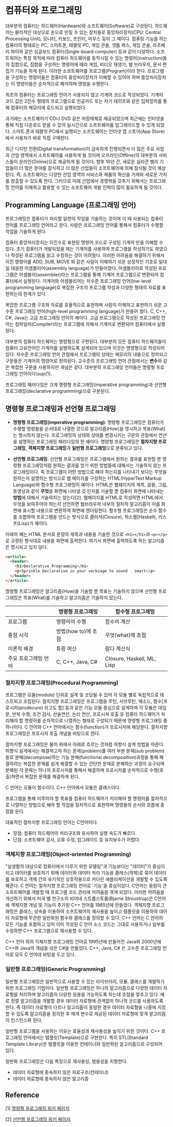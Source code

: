 # 컴퓨터와 프로그래밍 

대부분의 컴퓨터는 하드웨어(Hardware)와 소프트웨어(Software)로 구성된다. 하드웨어는 
물리적인 대상으로 손으로 만질 수 있는 장치들로 중앙처리장치(CPU: Central Processing Unit), 모니터, 키보드, 프린터, 마우스 등이 그 예이다. 컴퓨팅 기능을 하는 컴퓨터의 형태로는 PC, 스마트폰, 태블릿 PC, 게임 콘솔, 셋톱 박스, 게임 콘솔, 라즈베리 파이와 같은 싱글보드 컴퓨터(Single-board computer) 등과 같이 다양하다. 소프트워어는 특정 목적에 따라 컴퓨터 하드웨어를 동작시킬 수 있는 명령어(instruction)들의 집합으로, 집합을 구성하는 명령어에 때라 게임, 비디오 재생기, 웹 브라우저, 문서 편집기 기능을 하게 된다. 이러한 소프트웨어를 프로그램(Program)이라 한다. 프로그램을 구성하는 명령어들은 컴퓨터의 중앙처리장치가 이해할 수 있어야 하며 중앙처리장치는 이 명령어들은 순차적으로 해석하며 명령을 수행한다.     

최초의 컴퓨터는 프로그래밍 언어가 사용되지 않고 기계어 코드로 작성되었다. 기계어 코드 값은 2진수 형태의 프로그램으로 천공카드 또는 자기 테이프와 같은 입력장치를 통해 컴퓨터의 메모리에 로드되고 실행되었다.

과거에는 소프트웨어가 CD나 DVD 같은 저장매체로 제공되었으며 최근에는 인터넷을 통해 직접 다운로드 받을 수 있어 실시간으로 소프트웨어를 업그레이드할 수 있게 되었다. 스마트 폰과 태블릿 PC에서 실행되는 소프트웨어는 인터넷 앱 스토어(App Store)에서 사용자가 바로 직접 구매한다. 

최근 디지턴 전환(Digital transformation)이 급속하게 진행되면서 더 많은 주요 사업과 산업 영역에서 소프트웨어를 사용하게 될 것이며 오프라인(Offline)의 대부분의 서비스들이 온라인(Online)으로 제공하게 될 것이다. 향후 10년 간, 새로운 실리콘 벨리 기업들이 더 많은 분야를 잠식하고 더 많은 산업들이 소프트웨어에 의해 잠식될 것이 예상된다. 즉, 소프트웨어는 다양한 산업 영역의 서비스와 제품의 혁신을 가져와 새로운 가치를 창출할 수 있도록 한다. 그러므로 미래 산업에서 경쟁력을 갖추기 위해서는 프로그래밍 언어를 이해하고 활용할 수 있는 소프트웨어 개발 인력이 많이 필요하게 될 것이다.


## Programming Language (프로그래밍 언어)

프로그래밍은 컴퓨터가 처리할 일련의 작업을 기술하는 것이며 이 때 사용되는 컴퓨터 언어를 프로그래밍 언어라고 한다. 사람은 프로그래밍 언어를 통해서 컴퓨터가 수행할 작업을 기술하게 된다.  

컴퓨터 중앙처리장치는 이진수로 표현된 명령어 코드로 구성된 기계어 만을 이해할 수 있다. 초기 컴퓨터가 개발되었을 때는 기계어를 사용하여 프로그램을 작성하기도 하였으나 작성된 프로그램을 읽고 수정하는 것이 어려웠다. 이러한 어려움을 해결하기 위해서 이진 명령어를 ADD, SUB, MOVE 와 같은 사람이 이해하기 쉬운 상징적인 기호로 일대일 대응한 어셈블리어(assembly language)가 만들어졌다. 어셈블리어로 작성된 프로그램은 어셈블러(assembler)라는 프로그램을 통해 기계어 프로그램으로 변환되어 컴퓨터에서 실행된다. 기계어와 어셈블리어는 저수준 프로그래밍 언어(low-level programming language)로 복잡한 구조의 프로그램 작성과 다양한 형태의 자료를 표현하는데 한계가 있다. 

복잡한 프로그램 구조와 자료를 효율적으로 표현하며 사람이 이해햐고 표현하기 쉬운 고수준 프로그래밍 언어(high-level programming language)가 만들어 졌다. C, C++, C#, Java는 고급 프로그래밍 언어의 예이다. 고급 프로그램으로 작성된 프로그래밍 언어는 컴파일러(Compiler)라는 프로그램에 의해서 기계어로 변환되어 컴퓨터에서 실행된다.  


대부분의 컴퓨터 하드웨어는 명령형으로 구현된다. 대부분의 모든 컴퓨터 하드웨어들이 컴퓨터 고유언어인 기계어를 실행하도록 설계되어 있으며 이것은 명령형으로 작성되어 있다. 저수준 프로그래밍 언어 관점에서 프로그램의 상태는 메모리의 내용으로 정의되고 구문들은 기계어의 명령어로 정의된다. 
고수준의 프로그래밍 언어 관점에서는 **변수**와 같은 복잡한 구문을 사용하지만 개념은 같다. 대부분의 프로그래밍 언어들은 명령형 프로그래밍 언어이다\sup{1}. 

프로그래밍 패러다임은 크게 명령형 프로그래밍(imperative programming)과 선언형 프로그래밍(declarative programming)으로 구분된다.

## 명령형 프로그래밍과 선언형 프로그래밍

* **명령형 프로그래밍(imperative programming)**: 명령형 프로그래밍은 컴퓨터가 수행할 명령들을 순서대로 나열한 것으로 알고리즘(How)을 명시하고 목표(What)는 명시하지 않는다. 프로그래밍의 상태와 상태를 변경시키는 구문의 관점에서 연산을 설명하는 프로그래밍 패러다임의 한 예이다. 
명령형 프로그래밍은 **절차지향 프로그래밍**, **객체지향 프로그래밍**과 **일반형 프로그래밍**으로 분류되고 있다. 

* **선언형 프로그래밍**: 선언형 프로그래밍은 프로그램에서 원하는 결과를 표현할 뿐 명령형 프로그래밍처럼 원하는 결과를 얻기 위한 방법들에 대해서는
기술하지 않는 프로그래밍이다. 즉 프로그램이 어떤 방법으로 해야 하는지를 나타내기 보다는 무엇을 원하는지 설명하는 방식으로 웹 페이지를 구성하는 
HTML(HyperText Markup Language)와 함수형 프로그래밍이 예이다. HTML은 웹페이지의 제목, 글꼴, 그림, 동영상과 같이 **무엇**을 화면에 나타낼 것
인지를 기술할 뿐 컴퓨터 화면에 나타내는 **방법**에 대해서 기술하지는 않는다[2]. 웹페이지를 HTML로 작성하면 HTML에서 무엇을 보여주어야 하는지 
선언하면 웹브라우저 내부의 절차적 알고리즘이 이를 화면에 표시할 내용으로 변환하여 화면에 렌더링한다. 함수형 프로그래밍은 순수 함수를 조합하여 프로그램을
만드는 방식으로 클러저(Closure), 하스켈(Haskell), 리스프(Lisp)가 예이다. 

아래의 예는 HTML 문서로 문장의 제목과 내용을 기술한 것으로 ```<h1></h1>```과 ```<p></p>``` 로 규정된 형식대로 내용을 화면에 출력한다. 여기서 
화면에 출력하도록 하는 알고리즘은 명시되고 있지 않다. 

```html
<article>
  <header>
    <h1>Declarative Programming</h1>
    <p>Sprinkle Declarative in your verbiage to sound   smart</p>
  </header>
</article>
```

명령형 프로그래밍은 알고리즘(How)을 기술할 뿐 목표는 기술하지 않으며 선언형 프로그래밍은 목표(What)를 기술하고 알고리즘은 기술하지 않는다.

|                  | 명령형 프로그래밍     | 함수형 프로그래밍              |
|------------------|--------------------|----------------------------|
| 프로그램          |    명령어의 수행     |    함수의 계산               |
| 중점 시각          | 방법(how to)에 초점  | 무엇(what)에 초점            |
| 이론적 배경        |    튜링 머신         | 람다 계산식                  |
| 주요 프로그래밍 언어 |  C, C++, Java, C#  | Closure, Haskell, ML, Lisp |
 
### 절차지향 프로그래밍(Procedural Programming)

프로그램은 모듈(module) 단위로 설계 및 코딩될 수 있어 각 모듈 별로 독립적으로 테스트되고 조립된다.
절치지향 프로그래밍은 프로그램을 루틴, 서브루틴, 메소드, 함수[프로시저(prodecure) 라고도 함] 등과 같은 기능 모듈 중심으로 설계하며 
각 모듈은 대입문, 반복 수행, 조건 검사, 산술연산, 논리 연산, 프로시져 호출 등 컴퓨터 하드웨어가 처리해야 할 명령어를 순차적으로 나열하는 형태로 구성되기 때문에 명령형 프로그래밍 중 하나이다. C 언어와 C++ 언어에서는 함수(function)가 프로시저에 해당한다. 절차지향 프로그래밍은 프로시저 호출 개념을 바탕으로 한다.   

절차지향 프로그래밍은 물이 위에서 아래로 흐르는 것처럼 하향식 설계 방법을 따른다. 하향식 설게에서는 해결하고자 하는 문제(problem)를 
여러 부분 문제(sub problem)들로 분해(decompose)하는 기능 분해(functional decomposition)과정을 통해 
해결하려는 복잡한 문제를 쉽게 해결할 수 있는 간단한 문제로 분해하는 과정이 요구되며 분해된 각 문제는 하나의 프로시저를 통해서 해결하며 프로시저를
순차적으로 수행(호출)하면서 복잡한 문제를 해결하게 된다.


C 언어는 모듈이 함수이다. C++ 언어에서 모듈은 클래스이다. 


프로그램을 통해 이루어야 할 목표를 
컴퓨터 하드웨어가 저리해야 할 명령어를 절차적으로 나열하는 방법으로 해야 할 작업을 절차적으로 표현하며 명령들의
순서와 흐름에 중점을 둔다. 

대표적인 절차지향 프로그래밍 언어는 C언어이다. 

* 장점: 컴퓨터 하드웨어의 처리구조와 유사하여 실행 속도가 빠르다.
* 단점: 소프트웨어 검사, 오류 수정, 업그레이드 등 유지보수가 어렵다.  


### 객체지향 프로그래밍(Object-oriented Programming)

"실생활의 대상으로 컴퓨터에서 다루기 위한 모델링"과 기능보다는 "데이터"가 중심이 되고 데이터를 보호하기 위해 데이터와 데이터 처리 기능을 클래스(객체)로 묶어 데이터를 보호하고 객체 간의 유기적인 상호작용으로 커다란 애플리케이션을 개발할 수 있도록 해준다.
C 언어는 절차지향 프로그래밍 언어로 '기능'을 중심이었다. C언어는 용량이 큰 소프트웨어를 개발할 때 프로그램 코드 관리에 어려움을 겪게 되었다. 이러한 어려움을 개선하기 위해서 미국 벨 연구소의 비야네 스트롭스토룹(Bjarne Stroustrup)은 C언어에 객체지향 개넘 및 기능이 추가된 C++ 언어를 1985년에 만들었다. 객체지향 프로그래밍은 클래스, 상속을 이용하여 소프트웨어의 재사용을 높이고 템플릿을 이용하여 데이터 자료형에 무관한 일반화된 함수와 클래스를 정의할 수 있다. C++ 언어는 C 언어의 모든 기능을 포함하고 있어 이미 작성된 C 언어 소스 코드는 그대로 사용하거나 일부를 수정하면 C++ 프로그램으로 재사용할 수 있다. 

C++ 언어 외의 긱체지향 프로그래밍 언어로 1995년에 만들어진 Java와 2000년에 C++와 Java의 개념을 섞은 C#을 만들었다. C++, Java, C# 은 고수준 프로그래밍 언어로 모두 C 언어데 바탕을 두고 있다.  

### 일반형 프로그래밍(Generic Programming)

일반형 프로그래밍은 일반적으로 사용할 수 있는 라이브러리, 모듈, 클래스를 개발하기 위한 프로그래밍 기법이다. 일반형 프로그래밍은 하나의 알고리즘으로 다양한 데이터 자료형을 처리하며 알고리즘의 다양한 응용을 가능하도록 하는데 초점을 맞추고 있다. 예로 정렬 알고리즘을 개발할 경우 데이터 자료형에 관계없이 하나의 코드를 사용하도록 한다. 
즉 데이터 자료형이 다르나 알고리즘이 동일한 경우 데이터 자료형을 나중에 지정할 수 있도록 알고리즘을 정의한 후 매개 변수로 제공된 데이터 자료형에 맞게 알고리즘이 인스턴스화 된다. 

일반형 프로그램을 사용하는 이유는 효율성과 재사용성을 높이기 위한 것이다. C++ 프로그래밍 언어에서는 템플릿(Template)으로 구현한다. 특히 STL(Standard Template Library)은 템플릿을 이용한 컨테이너와 일반화된 알고리즘으로 구성되어 있다.

일반화 프로그래밍은 다음 특징으로 재사용성, 범용성을 지향한다.

* 데이터 자료형에 종속하지 않은 자료구조(컨테이너)
* 데이터 자료형에 종속하지 않은 알고리즘

## Reference

[1] [명령형 프로그래밍 위키 페이지](https://ko.wikipedia.org/wiki/명령형_프로그래밍)

[2] [선언형 프로그래밍 위키 페이지](https://ko.wikipedia.org/wiki/선언형_프로그래밍)
